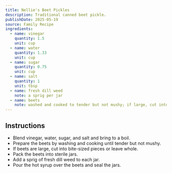 ```yaml
---
title: Nellie's Beet Pickles
description: Traditional canned beet pickle.  
publishDate: 2025-05-19
source: Family Recipe
ingredients:
  - name: vinegar
    quantity: 1.5
    unit: cup
  - name: water
    quantity: 1.33
    unit: cup
  - name: sugar
    quantity: 0.75
    unit: cup
  - name: salt
    quantity: 1
    unit: tbsp
  - name: fresh dill weed
    note: a sprig per jar
  - name: beets
    note: washed and cooked to tender but not mushy; if large, cut into bite-sized pieces or leave whole
---
```


## Instructions

- Blend vinegar, water, sugar, and salt and bring to a boil.
- Prepare the beets by washing and cooking until tender but not mushy.
- If beets are large, cut into bite-sized pieces or leave whole.
- Pack the beets into sterile jars.
- Add a sprig of fresh dill weed to each jar.
- Pour the hot syrup over the beets and seal the jars.
